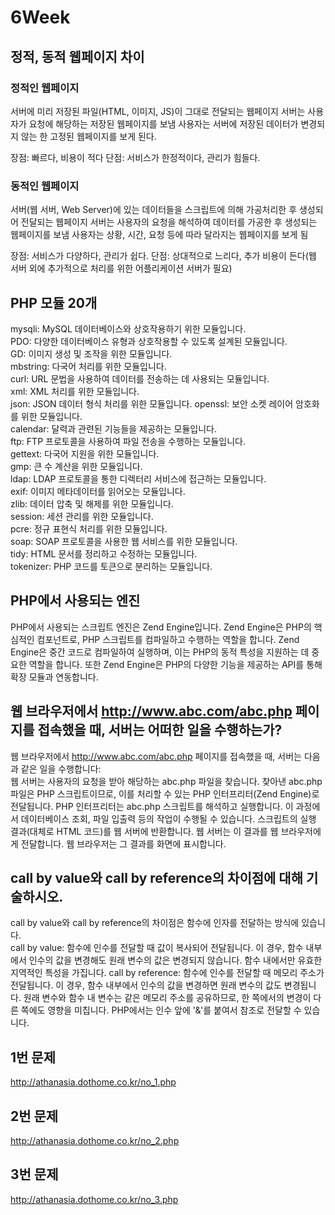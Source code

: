 # 6Week 

## 정적, 동적 웹페이지 차이

### 정적인 웹페이지
서버에 미리 저장된 파일(HTML, 이미지, JS)이 그대로 전달되는 웹페이지
서버는 사용자가 요청에 해당하는 저장된 웹페이지를 보냄
사용자는 서버에 저장된 데이터가 변경되지 않는 한 고정된 웹페이지를 보게 된다.

장점: 빠르다, 비용이 적다
단점: 서비스가 한정적이다, 관리가 힘들다.

### 동적인 웹페이지
서버(웹 서버, Web Server)에 있는 데이터들을 스크립트에 의해 가공처리한 후 생성되어 전달되는 웹페이지 서버는 
사용자의 요청을 해석하여 데이터를 가공한 후 생성되는 웹페이지를 보냄 
사용자는 상황, 시간, 요청 등에 따라 달라지는 웹페이지를 보게 됨

장점: 서비스가 다양하다, 관리가 쉽다.
단점: 상대적으로 느리다, 추가 비용이 든다(웹 서버 외에 추가적으로 처리를 위한 어플리케이션 서버가 필요)


## PHP 모듈 20개
mysqli: MySQL 데이터베이스와 상호작용하기 위한 모듈입니다.<br/>
PDO: 다양한 데이터베이스 유형과 상호작용할 수 있도록 설계된 모듈입니다.<br/>
GD: 이미지 생성 및 조작을 위한 모듈입니다.<br/>
mbstring: 다국어 처리를 위한 모듈입니다.<br/>
curl: URL 문법을 사용하여 데이터를 전송하는 데 사용되는 모듈입니다.<br/>
xml: XML 처리를 위한 모듈입니다.<br/>
json: JSON 데이터 형식 처리를 위한 모듈입니다.
openssl: 보안 소켓 레이어 암호화를 위한 모듈입니다.<br/>
calendar: 달력과 관련된 기능들을 제공하는 모듈입니다.<br/>
ftp: FTP 프로토콜을 사용하여 파일 전송을 수행하는 모듈입니다.<br/>
gettext: 다국어 지원을 위한 모듈입니다.<br/>
gmp: 큰 수 계산을 위한 모듈입니다.<br/>
ldap: LDAP 프로토콜을 통한 디렉터리 서비스에 접근하는 모듈입니다.<br/>
exif: 이미지 메타데이터를 읽어오는 모듈입니다.<br/>
zlib: 데이터 압축 및 해제를 위한 모듈입니다.<br/>
session: 세션 관리를 위한 모듈입니다.<br/>
pcre: 정규 표현식 처리를 위한 모듈입니다.<br/>
soap: SOAP 프로토콜을 사용한 웹 서비스를 위한 모듈입니다.<br/>
tidy: HTML 문서를 정리하고 수정하는 모듈입니다.<br/>
tokenizer: PHP 코드를 토큰으로 분리하는 모듈입니다.<br/>

## PHP에서 사용되는 엔진
PHP에서 사용되는 스크립트 엔진은 Zend Engine입니다. Zend Engine은 PHP의 핵심적인 컴포넌트로, PHP 스크립트를 컴파일하고 수행하는 역할을 합니다. Zend Engine은 중간 코드로 컴파일하여 실행하며, 이는 PHP의 동적 특성을 지원하는 데 중요한 역할을 합니다. 또한 Zend Engine은 PHP의 다양한 기능을 제공하는 API를 통해 확장 모듈과 연동합니다.

## 웹 브라우저에서 http://www.abc.com/abc.php 페이지를 접속했을 때, 서버는 어떠한 일을 수행하는가?

웹 브라우저에서 http://www.abc.com/abc.php 페이지를 접속했을 때, 서버는 다음과 같은 일을 수행합니다:<br/>
웹 서버는 사용자의 요청을 받아 해당하는 abc.php 파일을 찾습니다.
찾아낸 abc.php 파일은 PHP 스크립트이므로, 이를 처리할 수 있는 PHP 인터프리터(Zend Engine)로 전달됩니다.
PHP 인터프리터는 abc.php 스크립트를 해석하고 실행합니다. 이 과정에서 데이터베이스 조회, 파일 입출력 등의 작업이 수행될 수 있습니다.
스크립트의 실행 결과(대체로 HTML 코드)를 웹 서버에 반환합니다.
웹 서버는 이 결과를 웹 브라우저에게 전달합니다. 웹 브라우저는 그 결과를 화면에 표시합니다.

## call by value와 call by reference의 차이점에 대해 기술하시오.

call by value와 call by reference의 차이점은 함수에 인자를 전달하는 방식에 있습니다.<br/>
call by value: 함수에 인수를 전달할 때 값이 복사되어 전달됩니다. 이 경우, 함수 내부에서 인수의 값을 변경해도 원래 변수의 값은 변경되지 않습니다. 함수 내에서만 유효한 지역적인 특성을 가집니다.
call by reference: 함수에 인수를 전달할 때 메모리 주소가 전달됩니다. 이 경우, 함수 내부에서 인수의 값을 변경하면 원래 변수의 값도 변경됩니다. 원래 변수와 함수 내 변수는 같은 메모리 주소를 공유하므로, 한 쪽에서의 변경이 다른 쪽에도 영향을 미칩니다. PHP에서는 인수 앞에 '&'를 붙여서 참조로 전달할 수 있습니다.

## 1번 문제
http://athanasia.dothome.co.kr/no_1.php

## 2번 문제
http://athanasia.dothome.co.kr/no_2.php

## 3번 문제
http://athanasia.dothome.co.kr/no_3.php